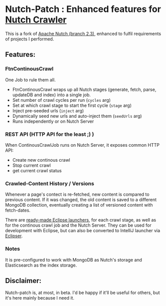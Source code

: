 # Nutch-Patch : Enhanced features for [Nutch Crawler](http://nutch.apache.org/)

This is a fork of [Apache Nutch (branch 2.3)](https://github.com/apache/nutch/tree/branch-2.3), enhanced to fulfil requirements of projects I performed.

## Features:

### FtnContinousCrawl
One Job to rule them all.

- FtnContinousCrawl wraps up all Nutch stages (generate, fetch, parse, updateDB and index) into a single job.
- Set number of crawl cycles per run (`cycles` arg)
- Set at which crawl stage to start the first cycle (`stage` arg)
- Inject pre-seeded urls (`inject` arg)
- Dynamically seed new urls and auto-inject them (`seedUrls` arg)
- Runs independently or on Nutch Server

### REST API (HTTP API for the least ;) )
When ContinousCrawlJob runs on Nutch Server, it exposes common HTTP API:

- Create new continous crawl
- Stop current crawl
- get current crawl status

### Crawled-Content History / Versions
Whenever a page's contect is re-fetched, new content is compared to previous content. If it was changed, the old content is saved to a different MongoDB collection, eventually creating a list of versioned content with fetch-dates.

There are [ready-made Eclipse launchers](https://github.com/yaireclipse/nutch-patch/tree/master/eclipse_run_configurations), for each crawl stage, as well as for the continous crawl job and the Nutch Server. They can be used for development with Eclipse, but can also be converted to IntelliJ launcher via [Eclipser](https://github.com/kukido/eclipser).

### Notes
It is pre-configured to work with MongoDB as Nutch's storage and Elasticsearch as the index storage.

## Disclaimer:
Nutch-patch is, at most, in beta. I'd be happy if it'll be useful for others, but it's here mainly because I need it.

